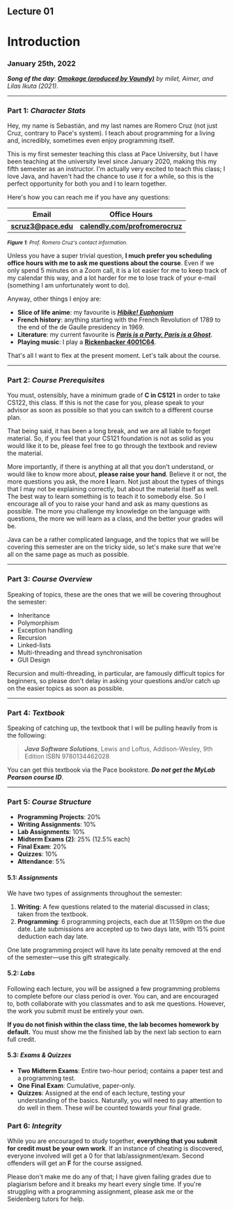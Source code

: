 ## Lecture 01

# Introduction

### January 25th, 2022

***Song of the day***: _[**Omokage (produced by Vaundy)**](https://youtu.be/Z2Z9V-4DMGw) by milet, Aimer, and Lilas Ikuta (2021)._

---

### Part 1: _Character Stats_

Hey, my name is Sebastián, and my last names are Romero Cruz (not just Cruz, contrary to Pace's system). I teach about 
programming for a living and, incredibly, sometimes even enjoy programming itself.

This is my first semester teaching this class at Pace University, but I have been teaching at the university level since
January 2020, making this my fifth semester as an instructor. I'm actually very excited to teach this class; I love 
Java, and haven't had the chance to use it for a while, so this is the perfect opportunity for both you and I to learn 
together.

Here's how you can reach me if you have any questions:

| **Email**                              | **Office Hours**                                                      |
|----------------------------------------|-----------------------------------------------------------------------|
| [**scruz3@pace.edu**](scruz3@pace.edu) | [**calendly.com/profromerocruz**](http://calendly.com/profromerocruz) |

<sub>_**Figure 1**: Prof. Romero Cruz's contact information._</sub>

Unless you have a super trivial question, **I much prefer you scheduling office hours with me to ask me questions about
the course**. Even if we only spend 5 minutes on a Zoom call, it is a lot easier for me to keep track of my calendar 
this way, and a lot harder for me to lose track of your e-mail (something I am unfortunately wont to do).

Anyway, other things I enjoy are:

- **Slice of life anime**: my favourite is [***Hibike! Euphonium***](https://youtu.be/Cb9OAuquKaI)
- **French history**: anything starting with the French Revolution of 1789 to the end of the de Gaulle presidency in 1969. 
- **Literature**: my current favourite is [***Paris is a Party, Paris is a Ghost***](https://us.macmillan.com/books/9780374722494).
- **Playing music**: I play a [**Rickenbacker 4001C64**](http://www.rickenbacker.com/model.asp?model=4001C64).

That's all I want to flex at the present moment. Let's talk about the course.

---

### Part 2: _Course Prerequisites_

You must, ostensibly, have a minimum grade of **C in CS121** in order to take CS122, this class. If this is not the case
for you, please speak to your advisor as soon as possible so that you can switch to a different course plan.

That being said, it has been a long break, and we are all liable to forget material. So, if you feel that your CS121
foundation is not as solid as you would like it to be, please feel free to go through the textbook and review the 
material.

More importantly, if there is anything at all that you don't understand, or would like to know more about, **please 
raise your hand**. Believe it or not, the more questions you ask, the more **I** learn. Not just about the types of
things that I may not be explaining correctly, but about the material itself as well. The best way to learn something
is to teach it to somebody else. So I encourage all of you to raise your hand and ask as many questions as possible.
The more you challenge my knowledge on the language with questions, the more we will learn as a class, and the better 
your grades will be.

Java can be a rather complicated language, and the topics that we will be covering this semester are on the tricky side,
so let's make sure that we're all on the same page as much as possible.

---

### Part 3: _Course Overview_

Speaking of topics, these are the ones that we will be covering throughout the semester:

- Inheritance
- Polymorphism
- Exception handling
- Recursion
- Linked-lists
- Multi-threading and thread synchronisation
- GUI Design

Recursion and multi-threading, in particular, are famously difficult topics for beginners, so please don't delay in 
asking your questions and/or catch up on the easier topics as soon as possible.

---

### Part 4: _Textbook_

Speaking of catching up, the textbook that I will be pulling heavily from is the following:

> ***Java Software Solutions***, Lewis and Loftus, Addison-Wesley, 9th Edition ISBN 9780134462028

You can get this textbook via the Pace bookstore. ***Do not get the MyLab Pearson course ID***.

---

### Part 5: _Course Structure_

- **Programming Projects**: 20%
- **Writing Assignments**: 10%
- **Lab Assignments**: 10%
- **Midterm Exams (2)**: 25% (12.5% each)
- **Final Exam**: 20%
- **Quizzes**: 10%
- **Attendance**: 5%

#### 5.1: _Assignments_

We have two types of assignments throughout the semester:

1. **Writing**: A few questions related to the material discussed in class; taken from the textbook.
2. **Programming**: 6 programming projects, each due at 11:59pm on the due date. Late submissions are accepted up to 
two days late, with 15% point deduction each day late.

One late programming project will have its late penalty removed at the end of the semester—use this gift strategically.

#### 5.2: _Labs_

Following each lecture, you will be assigned a few programming problems to complete before our class period is over.
You can, and are encouraged to, both collaborate with you classmates and to ask me questions. However, the work you
submit must be entirely your own.

**If you do not finish within the class time, the lab becomes homework by default.** You must show me the finished lab 
by the next lab section to earn full credit.

#### 5.3: _Exams & Quizzes_

- **Two Midterm Exams**: Entire two-hour period; contains a paper test and a programming test.
- **One Final Exam**: Cumulative, paper-only.
- **Quizzes**: Assigned at the end of each lecture, testing your understanding of the basics. Naturally, you will need
to pay attention to do well in them. These *will* be counted towards your final grade.

### Part 6: _Integrity_

While you are encouraged to study together, **everything that you submit for credit must be your own work**. If an
instance of cheating is discovered, everyone involved will get a 0 for that lab/assignment/exam. Second offenders will
get an **F** for the course assigned.

Please don't make me do any of that; I have given failing grades due to plagiarism before and it breaks my heart every
single time. If you're struggling with a programming assignment, please ask me or the Seidenberg tutors for help.